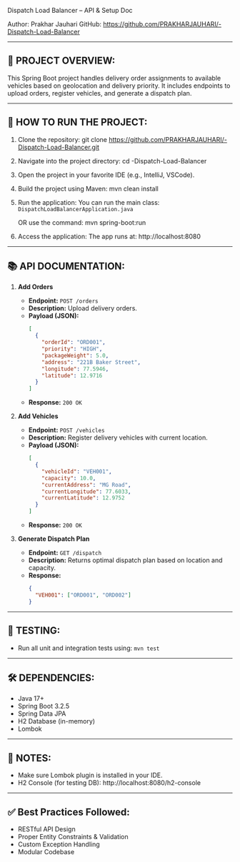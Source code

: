 
Dispatch Load Balancer – API & Setup Doc


Author: Prakhar Jauhari
GitHub: https://github.com/PRAKHARJAUHARI/-Dispatch-Load-Balancer

---

📌 PROJECT OVERVIEW:
--------------------
This Spring Boot project handles delivery order assignments to available vehicles based on geolocation and delivery priority. It includes endpoints to upload orders, register vehicles, and generate a dispatch plan.

---

🚀 HOW TO RUN THE PROJECT:
---------------------------

1. Clone the repository:
   git clone https://github.com/PRAKHARJAUHARI/-Dispatch-Load-Balancer.git

2. Navigate into the project directory:
   cd -Dispatch-Load-Balancer

3. Open the project in your favorite IDE (e.g., IntelliJ, VSCode).

4. Build the project using Maven:
   mvn clean install

5. Run the application:
   You can run the main class:
   `DispatchLoadBalancerApplication.java`

   OR use the command:
   mvn spring-boot:run

6. Access the application:
   The app runs at: http://localhost:8080

---

📚 API DOCUMENTATION:
----------------------

1. **Add Orders**
   - **Endpoint:** `POST /orders`
   - **Description:** Upload delivery orders.
   - **Payload (JSON):**
     ```json
     [
       {
         "orderId": "ORD001",
         "priority": "HIGH",
         "packageWeight": 5.0,
         "address": "221B Baker Street",
         "longitude": 77.5946,
         "latitude": 12.9716
       }
     ]
     ```
   - **Response:** `200 OK`

2. **Add Vehicles**
   - **Endpoint:** `POST /vehicles`
   - **Description:** Register delivery vehicles with current location.
   - **Payload (JSON):**
     ```json
     [
       {
         "vehicleId": "VEH001",
         "capacity": 10.0,
         "currentAddress": "MG Road",
         "currentLongitude": 77.6033,
         "currentLatitude": 12.9752
       }
     ]
     ```
   - **Response:** `200 OK`

3. **Generate Dispatch Plan**
   - **Endpoint:** `GET /dispatch`
   - **Description:** Returns optimal dispatch plan based on location and capacity.
   - **Response:**
     ```json
     {
       "VEH001": ["ORD001", "ORD002"]
     }
     ```

---

🧪 TESTING:
-----------
- Run all unit and integration tests using:
  `mvn test`

---

🛠 DEPENDENCIES:
-----------------
- Java 17+
- Spring Boot 3.2.5
- Spring Data JPA
- H2 Database (in-memory)
- Lombok

---

📌 NOTES:
---------
- Make sure Lombok plugin is installed in your IDE.
- H2 Console (for testing DB): http://localhost:8080/h2-console

---

✅ Best Practices Followed:
----------------------------
- RESTful API Design
- Proper Entity Constraints & Validation
- Custom Exception Handling
- Modular Codebase

